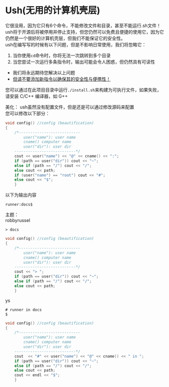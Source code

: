 # Ush(无用的计算机壳层)
它很没用，因为它只有6个命令，不能修改文件和目录，甚至不能运行.sh文件！  
ush将于开源后将被停用并停止支持，但您仍然可以免费且便捷的使用它，因为它仍然是一个很好的计算机壳层，但我们不能保证它的安全性。  
ush在编写写的时候有以下问题，但是不影响日常使用，我们将忽略它：  

1. 当你使用`cd`命令时，你将无法一次跳转到多个目录
2. 当您尝试一次运行多条指令时，输出可能会令人困惑，但仍然具有可读性
- 我们将永远期待您解决以上问题
- <u>但请不要添加新指令以确保其的安全性与便携性！</u>  

您可以通过在此项目目录中运行`./install.sh`来构建为可执行文件，如果失败，请安装 C/C++ 编译器，如 G++  

美化：
ush虽然没有配置文件，但是还是可以通过修改源码来配置  
您可以修改以下部分：
```c++
void config() //config (beautification)
{
    /*---------------------------
        user("name"): user name
        cname() computer name
        user("dir"): user dir
    ---------------------------*/
    cout << user("name") << "@" << cname() << ":";
    if (path == user("dir")) cout << "~";
    else if (path == "/") cout << "/";
    else cout << path;
    if (user("name") == "root") cout << "#";
    else cout << "$";
    }
```
以下为输出内容
```
runner:docs$
```
主题：  
robbyrussel
```
> docs
```
```c++
void config() //config (beautification)
{
    /*---------------------------
        user("name"): user name
        cname() computer name
        user("dir"): user dir
    ---------------------------*/
    cout << "> ";
    if (path == user("dir")) cout << "~";
    else if (path == "/") cout << "/";
    else cout << path;
    }
```
ys
```
# runner in docs
$
```
```c++
void config() //config (beautification)
{
    /*---------------------------
        user("name"): user name
        cname() computer name
        user("dir"): user dir
    ---------------------------*/
    cout  << "#" << user("name") << "@" << cname() << " in ";
    if (path == user("dir")) cout << "~";
    else if (path == "/") cout << "/";
    else cout << path;
    cout << endl << "$";
    }
```